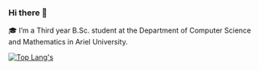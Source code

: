 ### Hi there 👋

🎓 I’m a Third year B.Sc. student at the Department of Computer Science and Mathematics in Ariel University.

[![Top Lang's](https://github-readme-stats.vercel.app/api/top-langs/?username=MatanAdar&layout=compact&langs_count=5&card_width=450)](https://github.com/anuraghazra/github-readme-stats)
<!--
**MatanAdar/MatanAdar** is a ✨ _special_ ✨ repository because its `README.md` (this file) appears on your GitHub profile.

Here are some ideas to get you started:

- 🔭 I’m currently working on ...
- 🌱 I’m currently learning ...
- 👯 I’m looking to collaborate on ...
- 🤔 I’m looking for help with ...
- 💬 Ask me about ...
- 📫 How to reach me: ...
- 😄 Pronouns: ...
- ⚡ Fun fact: ...
-->
